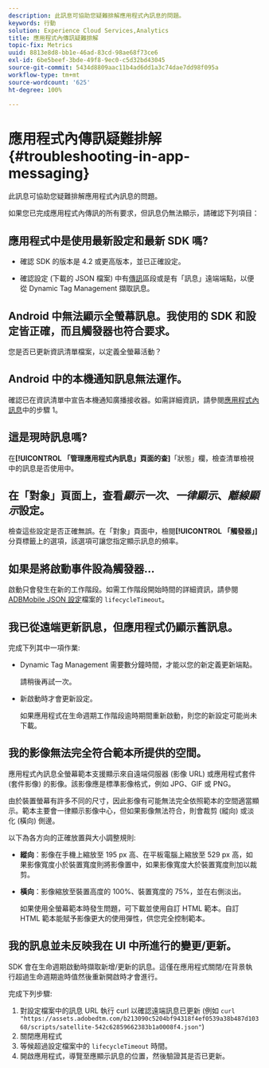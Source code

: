 ```yaml
---
description: 此訊息可協助您疑難排解應用程式內訊息的問題。
keywords: 行動
solution: Experience Cloud Services,Analytics
title: 應用程式內傳訊疑難排解
topic-fix: Metrics
uuid: 8813e8d8-bb1e-46ad-83cd-98ae68f73ce6
exl-id: 6be5beef-3bde-49f8-9ec0-c5d32bd43045
source-git-commit: 5434d8809aac11b4ad6dd1a3c74dae7dd98f095a
workflow-type: tm+mt
source-wordcount: '625'
ht-degree: 100%

---
```


# 應用程式內傳訊疑難排解{#troubleshooting-in-app-messaging}

此訊息可協助您疑難排解應用程式內訊息的問題。

如果您已完成應用程式內傳訊的所有要求，但訊息仍無法顯示，請確認下列項目：

## 應用程式中是使用最新設定和最新 SDK 嗎?

* 確認 SDK 的版本是 4.2 或更高版本，並已正確設定。

* 確認設定 (下載的 JSON 檔案) 中有[傳訊](/help/using/in-app-messaging/in-app-messaging.md)區段或是有「訊息」遠端端點，以便從 Dynamic Tag Management 擷取訊息。

## Android 中無法顯示全螢幕訊息。我使用的 SDK 和設定皆正確，而且觸發器也符合要求。

您是否已更新資訊清單檔案，以定義全螢幕活動？

## Android 中的本機通知訊息無法運作。

確認已在資訊清單中宣告本機通知廣播接收器。如需詳細資訊，請參閱[應用程式內訊息](/help/android/messaging-main/messaging/messaging.md)中的步驟 1。

## 這是現時訊息嗎?

在&#x200B;**[!UICONTROL 「管理應用程式內訊息」頁面的查]**「狀態」欄，檢查清單檢視中的訊息是否使用中。

## 在「對象」頁面上，查看&#x200B;*顯示一次*、*一律顯示*、*離線顯示*&#x200B;設定。

檢查這些設定是否正確無誤。在「對象」頁面中，檢閱&#x200B;**[!UICONTROL 「觸發器」]**&#x200B;分頁標籤上的選項，該選項可讓您指定顯示訊息的頻率。

## 如果是將啟動事件設為觸發器...

啟動只會發生在新的工作階段。如需工作階段開始時間的詳細資訊，請參閱 [ADBMobile JSON 設定](/help/ios/configuration/json-config/json-config.md)檔案的 `lifecycleTimeout`。

## 我已從遠端更新訊息，但應用程式仍顯示舊訊息。

完成下列其中一項作業:

* Dynamic Tag Management 需要數分鐘時間，才能以您的新定義更新端點。

   請稍後再試一次。

* 新啟動時才會更新設定。

   如果應用程式在生命週期工作階段逾時期間重新啟動，則您的新設定可能尚未下載。

## 我的影像無法完全符合範本所提供的空間。

應用程式內訊息全螢幕範本支援顯示來自遠端伺服器 (影像 URL) 或應用程式套件 (套件影像) 的影像。該影像應是標準影像格式，例如 JPG、GIF 或 PNG。

由於裝置螢幕有許多不同的尺寸，因此影像有可能無法完全依照範本的空間適當顯示。範本主要會一律顯示影像中心，但如果影像無法符合，則會裁剪 (縱向) 或淡化 (橫向) 側邊。

以下為各方向的正確放置與大小調整規則:

* **縱向**：影像在手機上縮放至 195 px 高、在平板電腦上縮放至 529 px 高，如果影像寬度小於裝置寬度則將影像置中，如果影像寬度大於裝置寬度則加以裁剪。

* **橫向**：影像縮放至裝置高度的 100%、裝置寬度的 75%，並在右側淡出。

   如果使用全螢幕範本時發生問題，可下載並使用自訂 HTML 範本。自訂 HTML 範本能賦予影像更大的使用彈性，供您完全控制範本。

## 我的訊息並未反映我在 UI 中所進行的變更/更新。

SDK 會在生命週期啟動時擷取新增/更新的訊息。這僅在應用程式關閉/在背景執行超過生命週期逾時值然後重新開啟時才會進行。

完成下列步驟:

1. 對設定檔案中的訊息 URL 執行 curl 以確認遠端訊息已更新 (例如 `curl "https://assets.adobedtm.com/b213090c5204bf94318f4ef0539a38b487d10368/scripts/satellite-542c62859662383b1a0008f4.json"`)
1. 關閉應用程式
1. 等候超過設定檔案中的 `lifecycleTimeout` 時間。
1. 開啟應用程式，導覽至應顯示訊息的位置，然後驗證其是否已更新。
